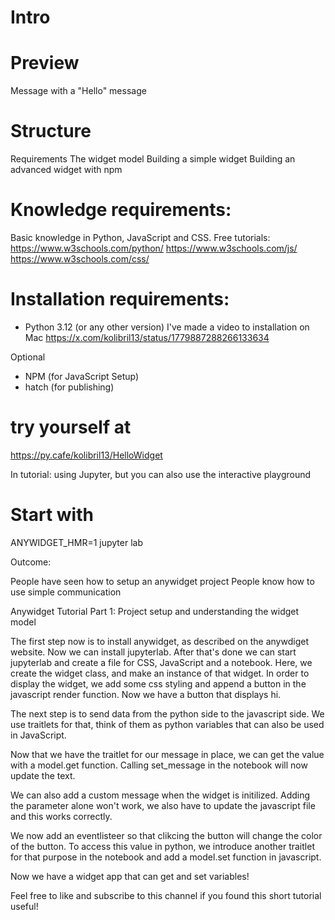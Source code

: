 # Intro

# Preview
Message with a "Hello" message

# Structure

Requirements 
The widget model 
Building a simple widget
Building an advanced widget with npm

# Knowledge requirements:

Basic knowledge in Python, JavaScript and CSS.
Free tutorials:
https://www.w3schools.com/python/
https://www.w3schools.com/js/
https://www.w3schools.com/css/

# Installation requirements:

* Python 3.12 (or any other version)
I've made a video to installation on Mac
https://x.com/kolibril13/status/1779887288266133634

Optional

* NPM (for JavaScript Setup)
* hatch (for publishing)


# try yourself at

https://py.cafe/kolibril13/HelloWidget

In tutorial: using Jupyter, but you can also use the interactive playground


# Start with
ANYWIDGET_HMR=1 jupyter lab





Outcome:

People have seen how to setup an anywidget project
People know how to use simple communication



Anywidget Tutorial Part 1: Project setup and understanding the widget model




The first step now is to install anywidget, as described on the anywdiget website.
Now we can install jupyterlab.
After that's done we can start jupyterlab and create a file for CSS, JavaScript and a notebook.
Here, we create the widget class, and make an instance of that widget.
In order to display the widget, we add some css styling and append a button in the javascript render function.
Now we have a button that displays hi.


The next step is to send data from the python side to the javascript side.
We use traitlets for that, think of them as python variables that can also be used in JavaScript.

Now that we have the traitlet for our message   in place, we can get the value with a model.get function.
Calling set_message in the notebook will now update the text.

We can also add a custom message when the widget is initilized.
Adding the parameter alone won't work, we also have to update the javascript file and this works correctly.

We now add an eventlisteer so that clikcing the button will change the color of the button.
To access this value in python, we introduce another traitlet for that purpose in the notebook and add a model.set function in javascript.

Now we have a widget app that can get and set variables!

Feel free to like and subscribe to this channel if you found this short tutorial useful!